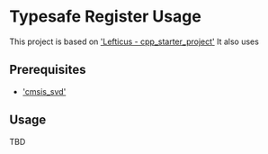 # Typesafe Register Usage

This project is based on ['Lefticus - cpp_starter_project'](https://github.com/lefticus/cpp_starter_project)
It also uses 

## Prerequisites

- ['cmsis_svd'](https://github.com/posborne/cmsis-svd/tree/master/python)

## Usage

TBD
